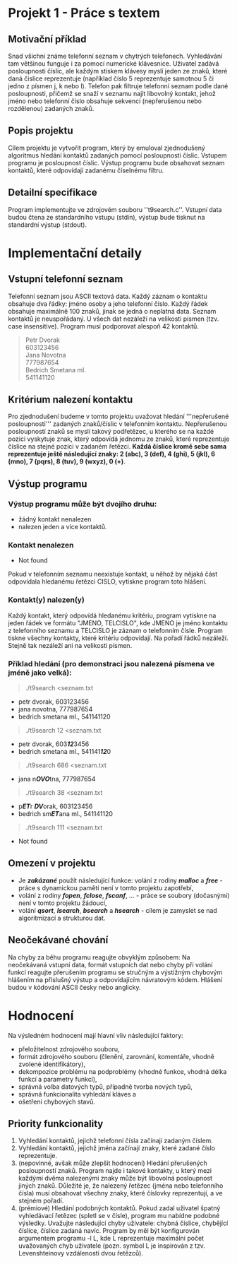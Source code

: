 # Projekt 1 - Práce s textem
## Motivační příklad
Snad všichni známe telefonní seznam v chytrých telefonech. Vyhledávání tam většinou funguje i za pomocí numerické klávesnice. Uživatel zadává posloupnosti číslic, ale každým stiskem klávesy myslí jeden ze znaků, které daná čislice reprezentuje (například číslo 5 reprezentuje samotnou 5 či jedno z písmen j, k nebo l). Telefon pak filtruje telefonní seznam podle dané posloupnosti, přičemž se snaží v seznamu najít libovolný kontakt, jehož jméno nebo telefonní číslo obsahuje sekvenci (nepřerušenou nebo rozdělenou) zadaných znaků.
## Popis projektu
Cílem projektu je vytvořit program, který by emuloval zjednodušený algoritmus hledání kontaktů zadaných pomocí posloupnosti číslic. Vstupem programu je posloupnost číslic. Výstup programu bude obsahovat seznam kontaktů, které odpovídají zadanému číselnému filtru.
## Detailní specifikace
Program implementujte ve zdrojovém souboru ''t9search.c''. Vstupní data budou čtena ze standardního vstupu (stdin), výstup bude tisknut na standardní výstup (stdout).

# Implementační detaily
## Vstupní telefonní seznam
Telefonní seznam jsou ASCII textová data. Každý záznam o kontaktu obsahuje dva řádky: jméno osoby a jeho telefonní číslo. Každý řádek obsahuje maximálně 100 znaků, jinak se jedná o neplatná data. Seznam kontaktů je neuspořádaný. U všech dat nezáleží na velikosti písmen (tzv. case insensitive). Program musí podporovat alespoň 42 kontaktů.
> Petr Dvorak \
603123456 \
Jana Novotna\
777987654\
Bedrich Smetana ml. \
541141120 

## Kritérium nalezení kontaktu
Pro zjednodušení budeme v tomto projektu uvažovat hledání '''nepřerušené posloupnosti''' zadaných znaků/číslic v telefonním kontaktu. Nepřerušenou posloupností znaků se myslí takový podřetězec, u kterého se na každé pozici vyskytuje znak, který odpovídá jednomu ze znaků, které reprezentuje číslice na stejné pozici v zadaném řetězci. **Každá číslice kromě sebe sama reprezentuje ještě následující znaky: 2 (abc), 3 (def), 4 (ghi), 5 (jkl), 6 (mno), 7 (pqrs), 8 (tuv), 9 (wxyz), 0 (+)**.

## Výstup programu
### Výstup programu může být dvojího druhu:
 - žádný kontakt nenalezen
 - nalezen jeden a více kontaktů.

### Kontakt nenalezen
 - Not found

Pokud v telefonním seznamu neexistuje kontakt, u něhož by nějaká část odpovídala hledanému řetězci CISLO, vytiskne program toto hlášení.
 

### Kontakt(y) nalezen(y)
Každý kontakt, který odpovídá hledanému kritériu, program vytiskne na jeden řádek ve formátu "JMENO, TELCISLO", kde JMENO je jméno kontaktu z telefonního seznamu a TELCISLO je záznam o telefonním čísle. Program tiskne všechny kontakty, které kritériu odpovídají. Na pořadí řádků nezáleží. Stejně tak nezáleží ani na velikosti písmen.

### Příklad hledání (pro demonstraci jsou nalezená písmena ve jméně jako velká):
>./t9search <seznam.txt
- petr dvorak, 603123456 
- jana novotna, 777987654 
- bedrich smetana ml., 541141120 
> ./t9search 12 <seznam.txt 
- petr dvorak, 603***12***3456 
- bedrich smetana ml., 541141***12***0 
> ./t9search 686 <seznam.txt 
- jana n***OVO***tna, 777987654 
> ./t9search 38 <seznam.txt 
- p***ET***r ***DV***orak, 603123456 
- bedrich sm***ET***ana ml., 541141120 
> ./t9search 111 <seznam.txt 
- Not found

## Omezení v projektu
 - Je ***zakázané*** použít následující funkce:
volání z rodiny ***malloc*** a ***free*** - práce s dynamickou pamětí není v tomto projektu zapotřebí,
 - volání z rodiny ***fopen***, ***fclose***, ***fscanf***, ... - práce se soubory (dočasnými) není v tomto projektu žádoucí,
 - volání ***qsort***, ***lsearch***, ***bsearch*** a ***hsearch*** - cílem je zamyslet se nad algoritmizací a strukturou dat.

## Neočekávané chování
Na chyby za běhu programu reagujte obvyklým způsobem: Na neočekávaná vstupní data, formát vstupních dat nebo chyby při volání funkcí reagujte přerušením programu se stručným a výstižným chybovým hlášením na příslušný výstup a odpovídajícím návratovým kódem. Hlášení budou v kódování ASCII česky nebo anglicky.

# Hodnocení
Na výsledném hodnocení mají hlavní vliv následující faktory:
 - přeložitelnost zdrojového souboru,
 - formát zdrojového souboru (členění, zarovnání, komentáře, vhodně zvolené identifikátory),
 - dekompozice problému na podproblémy (vhodné funkce, vhodná délka funkcí a parametry funkcí),
 - správná volba datových typů, případně tvorba nových typů,
 - správná funkcionalita vyhledání kláves a
 - ošetření chybových stavů.

## Priority funkcionality
1. Vyhledání kontaktů, jejichž telefonní čísla začínají zadaným číslem.
2. Vyhledání kontaktů, jejichž jména začínají znaky, které zadané číslo reprezentuje.
3. (nepovinné, avšak může zlepšit hodnocení) Hledání přerušených posloupností znaků. Program najde i takové kontakty, u který mezi každými dvěma nalezenými znaky může být libovolná posloupnost jiných znaků. Důležité je, že nalezený řetězec (jména nebo telefonního čísla) musí obsahovat všechny znaky, které číslovky reprezentují, a ve stejném pořadí.
4. (prémiové) Hledání podobných kontaktů. Pokud zadal uživatel špatný vyhledávací řetězec (spletl se v čísle), program mu nabídne podobné výsledky. Uvažujte následující chyby uživatele: chybná číslice, chybějící číslice, číslice zadaná navíc. Program by měl být konfigurován argumentem programu -l L, kde L reprezentuje maximální počet uvažovaných chyb uživatele (pozn. symbol L je inspirován z tzv. Levenshteinovy vzdálenosti dvou řetězců).
